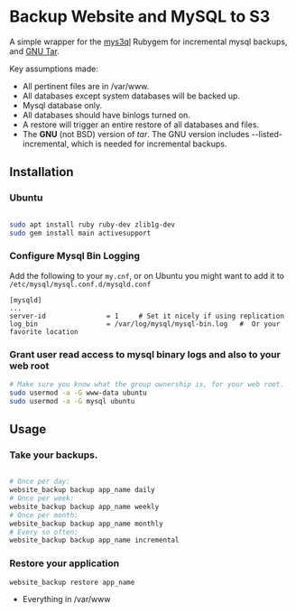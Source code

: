 # Backup Website and MySQL to S3

A simple wrapper for the [mys3ql](https://github.com/airblade/mys3ql) Rubygem for incremental mysql
backups, and [GNU Tar](https://www.gnu.org/software/tar/).

Key assumptions made:

* All pertinent files are in /var/www.
* All databases except system databases will be backed up.
* Mysql database only.
* All databases should have binlogs turned on.
* A restore will trigger an entire restore of all databases and files.
* The **GNU** (not BSD) version of _tar_.  The GNU version includes --listed-incremental, which is needed for incremental backups.

## Installation

### Ubuntu

```bash

sudo apt install ruby ruby-dev zlib1g-dev
sudo gem install main activesupport

```

### Configure Mysql Bin Logging

Add the following to your `my.cnf`, or on Ubuntu you might want to add it to `/etc/mysql/mysql.conf.d/mysqld.conf`
```
[mysqld]
...
server-id               = 1     # Set it nicely if using replication
log_bin                 = /var/log/mysql/mysql-bin.log   #  Or your favorite location

```

### Grant user read access to mysql binary logs and also to your web root

```bash
# Make sure you know what the group ownership is, for your web root.
sudo usermod -a -G www-data ubuntu
sudo usermod -a -G mysql ubuntu
```


## Usage

### Take your backups.

```bash

# Once per day:
website_backup backup app_name daily
# Once per week:
website_backup backup app_name weekly
# Once per month:
website_backup backup app_name monthly
# Every so often:
website_backup backup app_name incremental
```

### Restore your application

```bash
website_backup restore app_name
```


* Everything in /var/www 